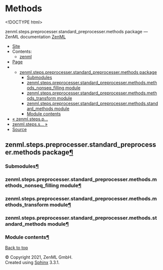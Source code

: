 # Methods

&lt;!DOCTYPE html&gt;

zenml.steps.preprocesser.standard\_preprocesser.methods package — ZenML documentation  [ZenML](https://github.com/zenml-io/zenml/tree/0a1978e479aead878d2bc01aeba00118c228e379/docs/sphinx_docs/_build/html/index.html)

*  [Site](https://github.com/zenml-io/zenml/tree/0a1978e479aead878d2bc01aeba00118c228e379/docs/sphinx_docs/_build/html/index.html)
  * Contents:
    * [zenml](https://github.com/zenml-io/zenml/tree/0a1978e479aead878d2bc01aeba00118c228e379/docs/sphinx_docs/_build/html/modules.html)
*  [Page](zenml.steps.preprocesser.standard_preprocesser.methods.md)
  * * [zenml.steps.preprocesser.standard\_preprocesser.methods package](zenml.steps.preprocesser.standard_preprocesser.methods.md)
      * [Submodules](zenml.steps.preprocesser.standard_preprocesser.methods.md#submodules)
      * [zenml.steps.preprocesser.standard\_preprocesser.methods.methods\_nonseq\_filling module](zenml.steps.preprocesser.standard_preprocesser.methods.md#zenml-steps-preprocesser-standard-preprocesser-methods-methods-nonseq-filling-module)
      * [zenml.steps.preprocesser.standard\_preprocesser.methods.methods\_transform module](zenml.steps.preprocesser.standard_preprocesser.methods.md#zenml-steps-preprocesser-standard-preprocesser-methods-methods-transform-module)
      * [zenml.steps.preprocesser.standard\_preprocesser.methods.standard\_methods module](zenml.steps.preprocesser.standard_preprocesser.methods.md#zenml-steps-preprocesser-standard-preprocesser-methods-standard-methods-module)
      * [Module contents](zenml.steps.preprocesser.standard_preprocesser.methods.md#module-contents)
* [ « zenml.steps.p...](./)
* [ zenml.steps.s... »](../../zenml.steps.sequencer/)
*  [Source](https://github.com/zenml-io/zenml/tree/0a1978e479aead878d2bc01aeba00118c228e379/docs/sphinx_docs/_build/html/_sources/zenml.steps.preprocesser.standard_preprocesser.methods.rst.txt)

## zenml.steps.preprocesser.standard\_preprocesser.methods package[¶](zenml.steps.preprocesser.standard_preprocesser.methods.md#zenml-steps-preprocesser-standard-preprocesser-methods-package)

### Submodules[¶](zenml.steps.preprocesser.standard_preprocesser.methods.md#submodules)

### zenml.steps.preprocesser.standard\_preprocesser.methods.methods\_nonseq\_filling module[¶](zenml.steps.preprocesser.standard_preprocesser.methods.md#zenml-steps-preprocesser-standard-preprocesser-methods-methods-nonseq-filling-module)

### zenml.steps.preprocesser.standard\_preprocesser.methods.methods\_transform module[¶](zenml.steps.preprocesser.standard_preprocesser.methods.md#zenml-steps-preprocesser-standard-preprocesser-methods-methods-transform-module)

### zenml.steps.preprocesser.standard\_preprocesser.methods.standard\_methods module[¶](zenml.steps.preprocesser.standard_preprocesser.methods.md#zenml-steps-preprocesser-standard-preprocesser-methods-standard-methods-module)

### Module contents[¶](zenml.steps.preprocesser.standard_preprocesser.methods.md#module-contents)

 [Back to top](zenml.steps.preprocesser.standard_preprocesser.methods.md)

 © Copyright 2021, ZenML GmbH.  
 Created using [Sphinx](http://sphinx-doc.org/) 3.3.1.  


